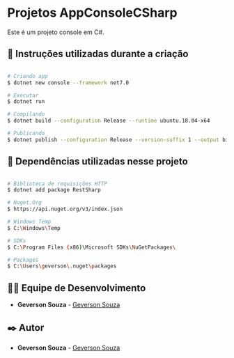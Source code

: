 # Projetos AppConsoleCSharp
Este é um projeto console em C#.

## 📌 Instruções utilizadas durante a criação

```bash

# Criando app
$ dotnet new console --framework net7.0

# Executar
$ dotnet run

# Compilando 
$ dotnet build --configuration Release --runtime ubuntu.18.04-x64

# Publicando
$ dotnet publish --configuration Release --version-suffix 1 --output bin/output/

```

## 📌 Dependências utilizadas nesse projeto

```bash

# Biblioteca de requisições HTTP
$ dotnet add package RestSharp

```
		
```bash
# Nuget.Org
$ https://api.nuget.org/v3/index.json

# Windows Temp
$ C:\Windows\Temp

# SDKs
$ C:\Program Files (x86)\Microsoft SDKs\NuGetPackages\

# Packages
$ C:\Users\geverson\.nuget\packages
```

## 👨‍💻 Equipe de Desenvolvimento

* **Geverson Souza** - [Geverson Souza](https://www.linkedin.com/in/srgeverson/)

## ✒️ Autor

* **Geverson Souza** - [Geverson Souza](https://www.linkedin.com/in/srgeverson/)